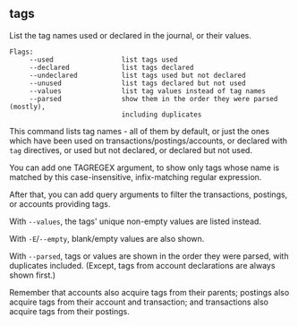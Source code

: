 ## tags

List the tag names used or declared in the journal, or their values.
<!-- This section has the same name as Journal > Tags; 
     if reordering this and that, update all #tags[-1] links -->

```flags
Flags:
     --used                 list tags used
     --declared             list tags declared
     --undeclared           list tags used but not declared
     --unused               list tags declared but not used
     --values               list tag values instead of tag names
     --parsed               show them in the order they were parsed (mostly),
                            including duplicates
```

This command lists tag names - all of them by default,
or just the ones which have been used on transactions/postings/accounts,
or declared with `tag` directives,
or used but not declared,
or declared but not used.

You can add one TAGREGEX argument, to show only tags whose name is
matched by this case-insensitive, infix-matching regular expression.

After that, you can add query arguments to filter the 
transactions, postings, or accounts providing tags.

With `--values`, the tags' unique non-empty values are listed instead.

With `-E`/`--empty`, blank/empty values are also shown.

With `--parsed`, tags or values are shown in the order they were parsed, with duplicates included.
(Except, tags from account declarations are always shown first.)

Remember that accounts also acquire tags from their parents;
postings also acquire tags from their account and transaction;
and transactions also acquire tags from their postings.
